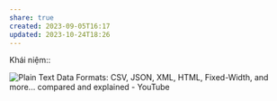 ```yaml
---
share: true
created: 2023-09-05T16:17
updated: 2023-10-24T18:26
---
```

Khái niệm:: 

![Plain Text Data Formats: CSV, JSON, XML, HTML, Fixed-Width, and more... compared and explained - YouTube](https://youtu.be/6caucCsePqs?si=coTpJ7unQaKEql5L)